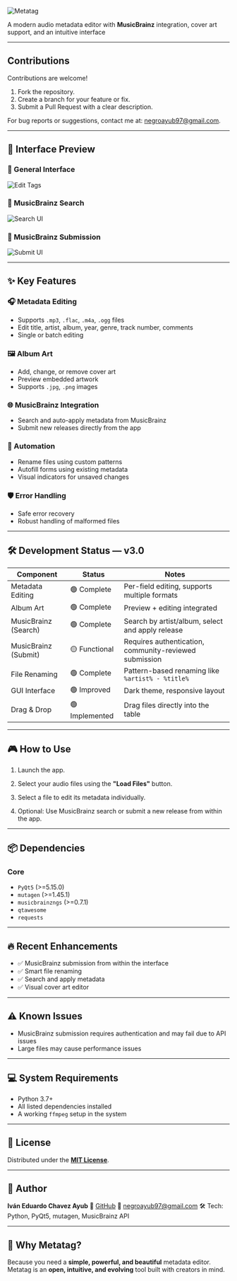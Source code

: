 ![Metatag](Banner.png)

A modern audio metadata editor with **MusicBrainz** integration, cover art support, and an intuitive interface

---

## Contributions

Contributions are welcome!

1. Fork the repository.
2. Create a branch for your feature or fix.
3. Submit a Pull Request with a clear description.

For bug reports or suggestions, contact me at: [negroayub97@gmail.com](mailto:negroayub97@gmail.com).

---

## 📸 Interface Preview

### 🔹 General Interface

![Edit Tags](Captures/Edit_Options.png)

### 🔹 MusicBrainz Search

![Search UI](Captures/Search_UI.png)

### 🔹 MusicBrainz Submission

![Submit UI](Captures/Submission_UI.png)

---

## ✨ Key Features

### 🎧 Metadata Editing

- Supports `.mp3`, `.flac`, `.m4a`, `.ogg` files
- Edit title, artist, album, year, genre, track number, comments
- Single or batch editing

### 🖼️ Album Art

- Add, change, or remove cover art
- Preview embedded artwork
- Supports `.jpg`, `.png` images

### 🌐 MusicBrainz Integration

- Search and auto-apply metadata from MusicBrainz
- Submit new releases directly from the app

### 🧠 Automation

- Rename files using custom patterns
- Autofill forms using existing metadata
- Visual indicators for unsaved changes

### 🛡️ Error Handling

- Safe error recovery
- Robust handling of malformed files

---

## 🛠️ Development Status — v3.0

| Component            | Status         | Notes                                                  |
| -------------------- | -------------- | ------------------------------------------------------ |
| Metadata Editing     | 🟢 Complete    | Per-field editing, supports multiple formats           |
| Album Art            | 🟢 Complete    | Preview + editing integrated                           |
| MusicBrainz (Search) | 🟢 Complete    | Search by artist/album, select and apply release       |
| MusicBrainz (Submit) | 🟡 Functional  | Requires authentication, community-reviewed submission |
| File Renaming        | 🟢 Complete    | Pattern-based renaming like `%artist% - %title%`       |
| GUI Interface        | 🟢 Improved    | Dark theme, responsive layout                          |
| Drag & Drop          | 🟢 Implemented | Drag files directly into the table                     |

---

## 🎮 How to Use

1. Launch the app.

2. Select your audio files using the **"Load Files"** button.

3. Select a file to edit its metadata individually.

4. Optional: Use MusicBrainz search or submit a new release from within the app.

---

## 📦 Dependencies

### Core

- `PyQt5` (>=5.15.0)
- `mutagen` (>=1.45.1)
- `musicbrainzngs` (>=0.7.1)
- `qtawesome`
- `requests`

---

## 🔥 Recent Enhancements

- ✅ MusicBrainz submission from within the interface
- ✅ Smart file renaming
- ✅ Search and apply metadata
- ✅ Visual cover art editor

---

## ⚠️ Known Issues

- MusicBrainz submission requires authentication and may fail due to API issues
- Large files may cause performance issues

---

## 💻 System Requirements

- Python 3.7+
- All listed dependencies installed
- A working `ffmpeg` setup in the system

---

## 📄 License

Distributed under the **[MIT License](LICENSE)**.

---

## 👤 Author

**Iván Eduardo Chavez Ayub**
🔗 [GitHub](https://github.com/Ivan-Ayub97)
📧 [negroayub97@gmail.com](mailto:negroayub97@gmail.com)
🛠️ Tech: Python, PyQt5, mutagen, MusicBrainz API

---

## 🌟 Why Metatag?

Because you need a **simple, powerful, and beautiful** metadata editor.
Metatag is an **open, intuitive, and evolving** tool built with creators in mind.
